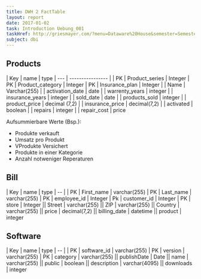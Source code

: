 ```yaml
---
title: DWH 2 FactTable
layout: report
date: 2017-01-02
task: Introduction Uebung_001
taskHref: http://griesmayer.com/?menu=Dataware%20House&semester=Semester_5&topic=02_FactTable
subject: dbi
---
```


## Products

| Key | name             | type
| --- | ---------------- |
| PK  | Product_series   | Integer
| PK  | Product_category | Integer
| PK  | Insurance_plan   | Integer
|     | Name             | Varchar(255)
|     | activation_date  | date
|     | warrenty_years   | integer
|     | insurance_years  | integer
|     | sold_date        | date
|     | products_sold    | integer
|     | product_price    | decimal (7,2)
|     | insurance_price  | decimal(7,2)
|     | activated        | boolean
|     | repairs          | integer
|     | repair_cost      | price

Aufsummierbare Werte (Bsp.):

- Produkte verkauft
- Umsatz pro Produkt
- VProdukte Versichert
- Produkte in einer Kategorie
- Anzahl notweniger Reperaturen


## Bill

| Key | name | type
| -- |
| PK | First_name | varchar(255)
| PK | Last_name | varchar(255)
| PK | employee_id | Integer
| Pk | customer_id | Integer
| PK | store | Integer
|| Street | varchar(255)
|| ZIP | varchar(255)
|| Country | varchar(255)
|| price | decimal(7,2)
|| billing_date | datetime
|| product | integer


## Software
| Key | name | type
| -- |
| PK | software_id | varchar(255)
| PK | version | varchar(255)
| PK | category | varchar(255)
|| publishDate | Date
|| name | varchar(255)
|| public | boolean
|| description | varchar(4095)
|| downloads | integer
